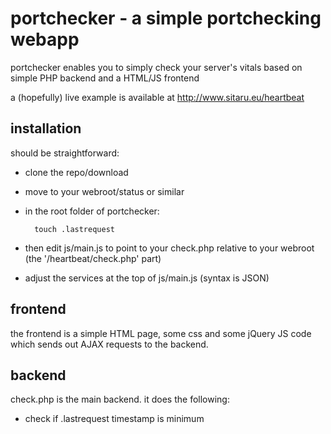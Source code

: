 portchecker - a simple portchecking webapp
==========================================

portchecker enables you to simply check your server's vitals based on simple PHP backend and a HTML/JS frontend

a (hopefully) live example is available at http://www.sitaru.eu/heartbeat

installation
-----------
should be straightforward:
* clone the repo/download
* move to your webroot/status or similar
* in the root folder of portchecker:

		touch .lastrequest
* then edit js/main.js to point to your check.php relative to your webroot (the '/heartbeat/check.php' part)
* adjust the services at the top of js/main.js (syntax is JSON)

frontend
--------
the frontend is a simple HTML page, some css and some jQuery JS code which sends out AJAX requests to the backend.

backend
-------
check.php is the main backend. it does the following:
* check if .lastrequest timestamp is minimum 
